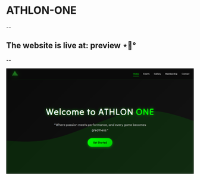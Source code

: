 # ATHLON-ONE

--

## The website is live at: <a href="https://athlon-one.vercel.app" style="text-decoration:none;"> preview ⋆🐾° </a>

--

![Preview Example](/assets/preview1.png)
